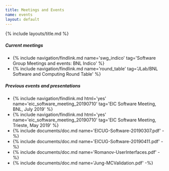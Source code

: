 ```yaml
---
title: Meetings and Events
name: events
layout: default
---
```


{% include layouts/title.md %}

##### Current meetings
* {% include navigation/findlink.md name='swg_indico' tag='Software Group Meetings and events: BNL Indico' %}
* {% include navigation/findlink.md name='round_table' tag='JLab/BNL Software and Computing Round Table' %}

##### Previous events and presentations
<ul>
<li>{% include navigation/findlink.md html='yes' name='eic_software_meeting_20190710' tag='EIC Software Meeting, BNL, July 2019' %}</li>
<li>{% include navigation/findlink.md html='yes' name='eic_software_meeting_20190710' tag='EIC Software Meeting, Trieste, May 2019' %}</li>
<li>{% include documents/doc.md name='EICUG-Software-20190307.pdf' -%}</li>
<li>{% include documents/doc.md name='EICUG-Software-20190411.pdf' -%}</li>
<li>{% include documents/doc.md name='Romanov-UserInterfaces.pdf' -%}</li>
<li>{% include documents/doc.md name='Jung-MCValidation.pdf' -%}</li>
</ul>
